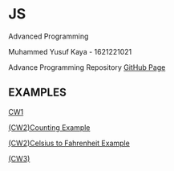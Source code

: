 # JS
Advanced Programming

Muhammed Yusuf Kaya - 1621221021

Advance Programming Repository [GitHub Page](https://github.com/myusufkayaa/JS)

## EXAMPLES 

   [CW1](https://myusufkayaa.github.io/JS/CW1.png)
   
   [(CW2)Counting Example](https://myusufkayaa.github.io/JS/CountDown.html)

   [(CW2)Celsius to Fahrenheit Example](https://myusufkayaa.github.io/JS/C2FConverter.html)
   
   [(CW3)](https://myusufkayaa.github.io/JS/CW3.png)
